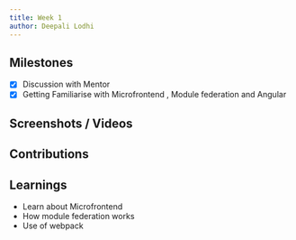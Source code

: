```yaml
---
title: Week 1
author: Deepali Lodhi   
---
```


## Milestones

- [x] Discussion with Mentor
- [x] Getting Familiarise with Microfrontend , Module federation and Angular

## Screenshots / Videos 

## Contributions

## Learnings

- Learn about Microfrontend 
- How module federation works
- Use of webpack